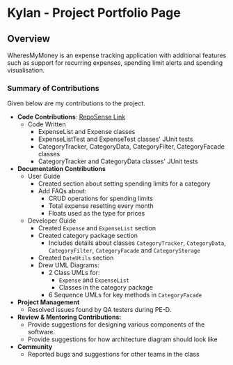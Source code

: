 # Kylan - Project Portfolio Page

## Overview

WheresMyMoney is an expense tracking application with additional features such as support for recurring expenses, spending limit alerts and spending visualisation.

### Summary of Contributions

Given below are my contributions to the project.

- **Code Contributions**: [RepoSense Link](https://nus-cs2113-ay2425s1.github.io/tp-dashboard/?search=&sort=groupTitle&sortWithin=title&timeframe=commit&mergegroup=AY2425S1-CS2113-T10-2%2Ftp%5Bmaster%5D&groupSelect=groupByRepos&breakdown=true&checkedFileTypes=docs~functional-code~test-code~other&since=2024-09-20&tabOpen=true&tabType=authorship&tabAuthor=Progresst-8&tabRepo=AY2425S1-CS2113-W12-3%2Ftp%5Bmaster%5D&authorshipIsMergeGroup=false&authorshipFileTypes=docs~functional-code~test-code&authorshipIsBinaryFileTypeChecked=false&authorshipIsIgnoredFilesChecked=false&viewRepoTags=true)
  - Code Written
    - ExpenseList and Expense classes
    - ExpenseListTest and ExpenseTest classes' JUnit tests
    - CategoryTracker, CategoryData, CategoryFilter, CategoryFacade classes
    - CategoryTracker and CategoryData classes' JUnit tests
- **Documentation Contributions**
  - User Guide 
    - Created section about setting spending limits for a category 
    - Add FAQs about:
      - CRUD operations for spending limits
      - Total expense resetting every month
      - Floats used as the type for prices
  - Developer Guide
    - Created `Expense` and `ExpenseList` section
    - Created category package section
      - Includes details about classes `CategoryTracker`, `CategoryData`, `CategoryFilter`, `CategoryFacade` and `CategoryStorage`
    - Created `DateUtils` section
    - Drew UML Diagrams:
      - 2 Class UMLs for:
        - `Expense` and `ExpenseList`
        - Classes in the category package
      - 6 Sequence UMLs for key methods in `CategoryFacade` 
- **Project Management**
  - Resolved issues found by QA testers during PE-D.
- **Review & Mentoring Contributions:** 
  - Provide suggestions for designing various components of the software.
  - Provide suggestions for how architecture diagram should look like
- **Community**
  - Reported bugs and suggestions for other teams in the class
